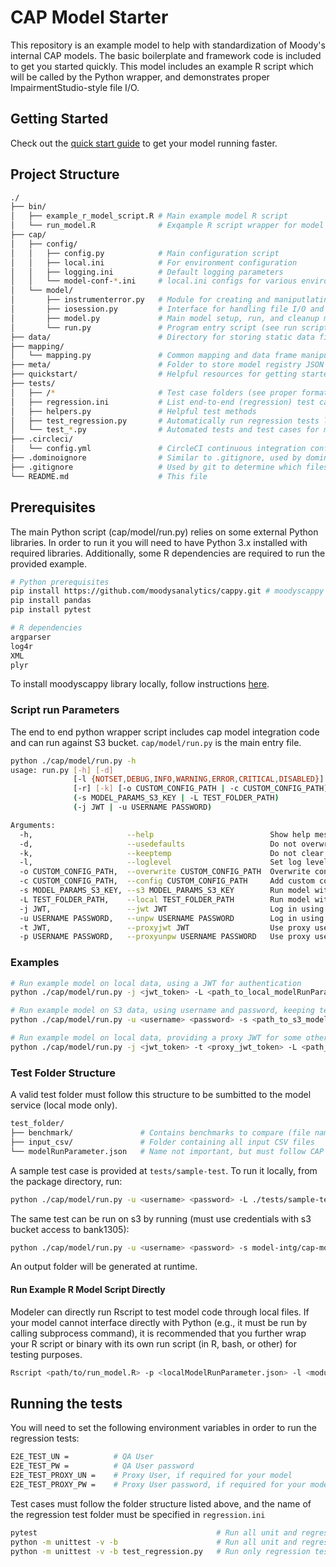 # CAP Model Starter

This repository is an example model to help with standardization of Moody's internal CAP models. The basic boilerplate and framework code is included to get you started quickly. This model includes an example R script which will be called by the Python wrapper, and demonstrates proper ImpairmentStudio-style file I/O.

## Getting Started

Check out the [quick start guide](quickstart/0_getting_started.md) to get your model running faster.

## Project Structure

```bash
./
├── bin/
│   ├── example_r_model_script.R # Main example model R script
│   └── run_model.R              # Exqample R script wrapper for model code
├── cap/
│   ├── config/
│   │   ├── config.py            # Main configuration script
│   │   ├── local.ini            # For environment configuration
│   │   ├── logging.ini          # Default logging parameters
│   │   └── model-conf-*.ini     # local.ini configs for various environments. local.ini will be overwritten by one of these as part of the build process
│   └── model/
│       ├── instrumenterror.py   # Module for creating and maniputlating IS standard instrumentError files
│       ├── iosession.py         # Interface for handling file I/O and S3 communications
│       ├── model.py             # Main model setup, run, and cleanup methods (overwrite here)
│       └── run.py               # Program entry script (see run scripts section below)
├── data/                        # Directory for storing static data files and accessor scripts (required for example)
├── mapping/
│   └── mapping.py               # Common mapping and data frame manipulation helper functions
├── meta/                        # Folder to store model registry JSON and related model metadata
├── quickstart/                  # Helpful resources for getting started. Should be removed before model deployment
├── tests/
│   ├── /*                       # Test case folders (see proper format below)
│   ├── regression.ini           # List end-to-end (regression) test cases to run with unit tests here
│   ├── helpers.py               # Helpful test methods
│   ├── test_regression.py       # Automatically run regression tests listed in regression.ini
│   └── test_*.py                # Automated tests and test cases for modules
├── .circleci/
│   └── config.yml               # CircleCI continuous integration configuration file
├── .dominoignore                # Similar to .gitignore, used by domino to manage files to track between runs
├── .gitignore                   # Used by git to determine which files to track
└── README.md                    # This file
```

## Prerequisites

The main Python script (cap/model/run.py) relies on some external Python libraries. In order to run it you will need to have Python 3.x installed with required libraries. Additionally, some R dependencies are required to run the provided example.

```bash
# Python prerequisites
pip install https://github.com/moodysanalytics/cappy.git # moodyscappy
pip install pandas
pip install pytest

# R dependencies
argparser
log4r
XML
plyr
```

To install moodyscappy library locally, follow instructions [here](https://github.com/moodysanalytics/cappy#installation).

### Script run Parameters

The end to end python wrapper script includes cap model integration code and can run against S3 bucket.
`cap/model/run.py` is the main entry file.

```bash
python ./cap/model/run.py -h
usage: run.py [-h] [-d]
              [-l {NOTSET,DEBUG,INFO,WARNING,ERROR,CRITICAL,DISABLED}]
              [-r] [-k] [-o CUSTOM_CONFIG_PATH | -c CUSTOM_CONFIG_PATH]
              (-s MODEL_PARAMS_S3_KEY | -L TEST_FOLDER_PATH)
              (-j JWT | -u USERNAME PASSWORD)

Arguments:
  -h,                     --help                          Show help message and exit
  -d,                     --usedefaults                   Do not overwrite system env variables with included configuration files
  -k,                     --keeptemp                      Do not clear temp directories and files after model run
  -l,                     --loglevel                      Set log level. Options: NOTSET, DEBUG, [INFO], WARNING, ERROR, CRITICAL, DISABLED
  -o CUSTOM_CONFIG_PATH,  --overwrite CUSTOM_CONFIG_PATH  Overwrite configurations with custom configuration file
  -c CUSTOM_CONFIG_PATH,  --config CUSTOM_CONFIG_PATH     Add custom configurations without overwriting system variables
  -s MODEL_PARAMS_S3_KEY, --s3 MODEL_PARAMS_S3_KEY        Run model with data hosted on S3 (default behavior)
  -L TEST_FOLDER_PATH,    --local TEST_FOLDER_PATH        Run model with data from local test folder
  -j JWT,                 --jwt JWT                       Log in using JSON web token
  -u USERNAME PASSWORD,   --unpw USERNAME PASSWORD        Log in using username and password
  -t JWT,                 --proxyjwt JWT                  Use proxy user JWT for API access
  -p USERNAME PASSWORD,   --proxyunpw USERNAME PASSWORD   Use proxy username and password for API access
```

### Examples

```bash
# Run example model on local data, using a JWT for authentication
python ./cap/model/run.py -j <jwt_token> -L <path_to_local_modelRunParameters.json>

# Run example model on S3 data, using username and password, keeping temp files, and setting log level to WARNING
python ./cap/model/run.py -u <username> <password> -s <path_to_s3_modelRunParameters.json> -k -l WARNING

# Run example model on local data, providing a proxy JWT for some other potential purpose
python ./cap/model/run.py -j <jwt_token> -t <proxy_jwt_token> -L <path_to_local_modelRunParameters.json>

```

### Test Folder Structure

A valid test folder must follow this structure to be sumbitted to the model service (local mode only).

```bash
test_folder/
├── benchmark/               # Contains benchmarks to compare (file names must match expected outputs) (REQUIRED FOR REGRESSION ONLY)
├── input_csv/               # Folder containing all input CSV files
└── modelRunParameter.json   # Name not important, but must follow CAP model parameter format
```

 A sample test case is provided at `tests/sample-test`. To run it locally, from the package directory, run:

```bash
python ./cap/model/run.py -u <username> <password> -L ./tests/sample-test/modelRunParameter.json
```

The same test can be run on s3 by running (must use credentials with s3 bucket access to bank1305):

```bash
python ./cap/model/run.py -u <username> <password> -s model-intg/cap-model-starter/sample-test/modelRunParameter.json
```

An output folder will be generated at runtime.

#### Run Example R Model Script Directly

Modeler can directly run Rscript to test model code through local files. If your model cannot interface directly with Python (e.g., it must be run by calling subprocess command), it is recommended that you further wrap your R script or binary with its own run script (in R, bash, or other) for testing purposes.

```bash
Rscript <path/to/run_model.R> -p <localModelRunParameter.json> -l <module_path>
```

## Running the tests

You will need to set the following environment variables in order to run the regression tests:

```bash
E2E_TEST_UN =          # QA User
E2E_TEST_PW =          # QA User password
E2E_TEST_PROXY_UN =    # Proxy User, if required for your model
E2E_TEST_PROXY_PW =    # Proxy User password, if required for your model
```

Test cases must follow the folder structure listed above, and the name of the regression test folder must be specified in `regression.ini`

```bash
pytest                                        # Run all unit and regression tests
python -m unittest -v -b                      # Run all unit and regression tests (alternate)
python -m unittest -v -b test_regression.py   # Run only regression tests listed in regression.ini
```
